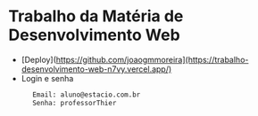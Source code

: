 # Trabalho da Matéria de Desenvolvimento Web

- [Deploy](https://github.com/joaogmmoreira](https://trabalho-desenvolvimento-web-n7vy.vercel.app/)
- Login e senha
```bash
      Email: aluno@estacio.com.br
      Senha: professorThier      
```
  
